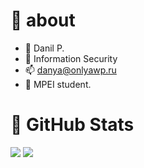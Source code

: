 # 🚀 about

- 🤔 Danil P.
- 💬 Information Security
- 📫 danya@onlyawp.ru
- 👦 MPEI student.

# 🎈 GitHub Stats
![](http://github-profile-summary-cards.vercel.app/api/cards/profile-details?username=junkees&theme=ayu_mirage)
![](http://github-profile-summary-cards.vercel.app/api/cards/stats?username=junkees&theme=ayu_mirage)
